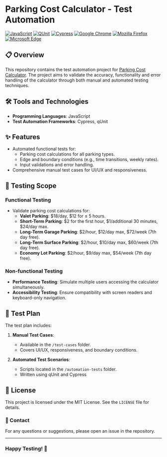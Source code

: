 # Parking Cost Calculator - Test Automation
[![JavaScript](https://img.shields.io/badge/Made%20with-JavaScript-F7DF1E.svg)](https://developer.mozilla.org/en-US/docs/Web/JavaScript)
[![QUnit](https://img.shields.io/badge/tested%20with-QUnit-9C4CB4.svg)](https://qunitjs.com/)
[![Cypress](https://img.shields.io/badge/tested%20with-Cypress-17202C.svg)](https://www.cypress.io/)
[![Google Chrome](https://img.shields.io/badge/tested%20on-Google%20Chrome-4285F4.svg)](https://www.google.com/chrome/)
[![Mozilla Firefox](https://img.shields.io/badge/tested%20on-Mozilla%20Firefox-FF7139.svg)](https://www.mozilla.org/firefox/)
[![Microsoft Edge](https://img.shields.io/badge/tested%20on-Microsoft%20Edge-0078D7.svg)](https://www.microsoft.com/edge)

## 📋 Overview
This repository contains the test automation project for [Parking Cost Calculator](https://shino.de/parkcalc/). The project aims to validate the accuracy, functionality and error handling of the calculator through both manual and automated testing techniques.
## 🛠️ Tools and Technologies
- **Programming Languages**: JavaScript
- **Test Automation Frameworks**: Cypress, qUnit

## ✨ Features
- Automated functional tests for:
  - Parking cost calculations for all parking types.
  - Edge and boundary conditions (e.g., time transitions, weekly rates).
  - Input validations and error handling.
- Comprehensive manual test cases for UI/UX and responsiveness.

## 🧪 Testing Scope
### Functional Testing
- Validate parking cost calculations for:
  - **Valet Parking**: $18/day, $12 for ≤ 5 hours.
  - **Short-Term Parking**: $2 for the first hour, $1/additional 30 minutes, $24/day max.
  - **Long-Term Garage Parking**: $2/hour, $12/day max, $72/week (7th day free).
  - **Long-Term Surface Parking**: $2/hour, $10/day max, $60/week (7th day free).
  - **Economy Lot Parking**: $2/hour, $9/day max, $54/week (7th day free).
  
### Non-functional Testing
- **Performance Testing**: Simulate multiple users accessing the calculator simultaneously.
- **Accessibility Testing**: Ensure compatibility with screen readers and keyboard-only navigation.

## 📝 Test Plan
The test plan includes:
1. **Manual Test Cases**:
   - Available in the `/test-cases` folder.
   - Covers UI/UX, responsiveness, and boundary conditions.

2. **Automated Test Scenarios**:
   - Scripts located in the `/automation-tests` folder.
   - Written using qUnit and Cypress

## 📄 License
This project is licensed under the MIT License. See the `LICENSE` file for details.

### 🤝 Contact
For any questions or suggestions, please open an issue in the repository.

---
### Happy Testing! 🚀

